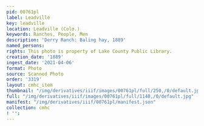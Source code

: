 ```yaml
---
pid: 00761pl
label: Leadville
key: leadville
location: Leadville (Colo.)
keywords: Ranches, People, Men
description: 'Derry Ranch: Baling hay, 1889'
named_persons: 
rights: This photo is property of Lake County Public Library.
creation_date: '1889'
ingest_date: '2021-04-06'
format: Photo
source: Scanned Photo
order: '3319'
layout: cmhc_item
thumbnail: "/img/derivatives/iiif/images/00761pl/full/250,/0/default.jpg"
full: "/img/derivatives/iiif/images/00761pl/full/1140,/0/default.jpg"
manifest: "/img/derivatives/iiif/00761pl/manifest.json"
collection: cmhc
! '': 
---
```


